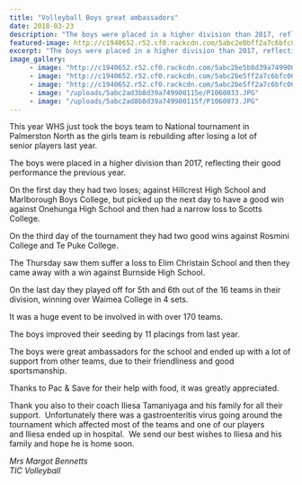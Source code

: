 ```yaml
---
title: "Volleyball Boys great ambassadors"
date: 2018-03-23
description: "The boys were placed in a higher division than 2017, reflecting their good performance the previous year..."
featured-image: http://c1940652.r52.cf0.rackcdn.com/5abc2e0bff2a7c6bfc00113a/Boys-with-coach.jpg
excerpt: "The boys were placed in a higher division than 2017, reflecting their good performance the previous year."
image_gallery:
     - image: "http://c1940652.r52.cf0.rackcdn.com/5abc2be5b8d39a7499001169/29496566_953857844763322_8385916120657297408_n.jpg"
     - image: "http://c1940652.r52.cf0.rackcdn.com/5abc2be5ff2a7c6bfc001135/29512723_953857858096654_1026612297457467392_n.jpg"
     - image: "http://c1940652.r52.cf0.rackcdn.com/5abc2be5ff2a7c6bfc001134/29511869_953857831429990_2565648681915121664_n.jpg"
     - image: "/uploads/5abc2ad3b8d39a749900115e/P1060033.JPG"
     - image: "/uploads/5abc2ad8b8d39a749900115f/P1060073.JPG"
---
```


<p><span>This year WHS just took the boys team to National tournament in Palmerston North as the girls team is rebuilding after losing a lot of senior&nbsp;players&nbsp;last year.&nbsp; </span></p>
<p><span>The boys were placed in a higher division than 2017, reflecting their good performance the previous year.&nbsp; </span></p>
<p><span>On the first day they had two loses; against Hillcrest High School and Marlborough Boys College,&nbsp;but picked up the next day to have a good win against Onehunga High School and then had&nbsp;a narrow loss to Scotts College.&nbsp; </span></p>
<p><span>On the third day of the tournament they had two good wins against Rosmini College and Te Puke College.&nbsp; </span></p>
<p><span>The Thursday saw them suffer a loss to Elim Christain School and then they came away with a win against Burnside High School.&nbsp; </span></p>
<p><span>On the last day they played off for 5th and 6th out of the 16 teams in their division, winning over Waimea College in 4 sets.</span></p>
<p><span>It was a huge event to be involved in with over 170 teams.&nbsp; </span></p>
<p><span>The boys improved their seeding by 11 placings from last year.&nbsp; </span></p>
<p><span>The boys were great ambassadors for the school and ended up with a lot of support from other teams, due to their friendliness and good sportsmanship.</span></p>
<p><span>Thanks to Pac &amp; Save for their help with food, it was&nbsp;greatly appreciated.&nbsp;&nbsp;</span></p>
<p><span>Thank you also to their coach Iliesa Tamaniyaga and his family for all their support.&nbsp; Unfortunately there was a gastroenteritis virus going around the tournament which affected most of the teams and one of our players and&nbsp;Iliesa ended up in hospital.&nbsp; We send our best wishes to Iliesa and his family and hope he is home soon.</span></p>
<p><em>Mrs Margot Bennetts</em><br /><em>TIC Volleyball</em></p>

